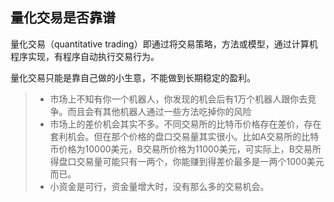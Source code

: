 ## 量化交易是否靠谱

量化交易（quantitative trading）即通过将交易策略，方法或模型，通过计算机程序实现，有程序自动执行交易行为。

量化交易只能是靠自己做的小生意，不能做到长期稳定的盈利。

> - 市场上不知有你一个机器人，你发现的机会后有1万个机器人跟你去竞争。而且会有其他机器人通过一些方法吃掉你的风险
> - 市场上的差价机会其实不多。不同交易所的比特币价格存在差价，存在套利机会。但在那个价格的盘口交易量其实很小。比如A交易所的比特币价格为10000美元，B交易所价格为11000美元，可实际上，B交易所得盘口交易量可能只有一两个，你能赚到得差价最多是一两个1000美元而已。
> - 小资金是可行，资金量增大时，没有那么多的交易机会。